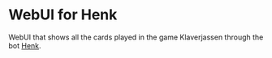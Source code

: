 # WebUI for Henk

WebUI that shows all the cards played in the game Klaverjassen through the bot [Henk](https://github.com/jvdwetering/Henk).
